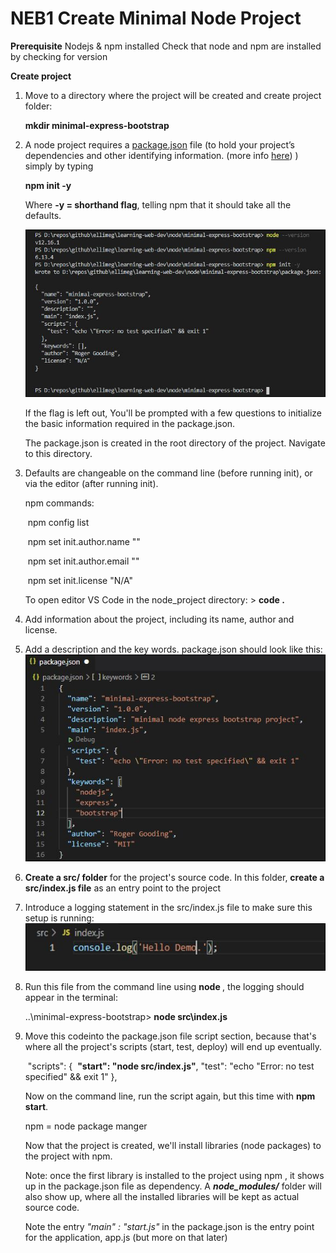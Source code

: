 # **NEB1 Create Minimal Node Project**

**Prerequisite**
Nodejs & npm installed
Check that node and  npm are installed by checking for version 

**Create project**

1. Move to a directory where the project will be created and create project folder:

   **mkdir minimal-express-bootstrap**

2. A node project requires a [package.json](https://docs.npmjs.com/files/package.json) file (to hold your project’s dependencies and
other identifying information. (more info [here](https://nodejs.dev/learn/the-package-json-guide)) ) simply by typing

   **npm init -y**  

   Where **-y = shorthand flag**, telling npm that it should take all the defaults.

    ![neb1.1](.\images\neb\neb1.1.JPG) 

   If the flag is left out, You'll be prompted with a few questions to initialize the basic information required in the package.json.
   
   The package.json is created in the root directory of the project. Navigate to this directory.   

3. Defaults are changeable on the command line (before running init), or via the editor (after running init).

   npm commands:

   ​		npm config list

   ​		npm set init.author.name "<your name>"

   ​		npm set init.author.email "<your email>"

   ​		npm set init.license "N/A"

   To open editor VS Code in the node_project directory:  > **code .**

4. Add information about the project, including its name, author and license. 

5. Add a description and the key words. package.json should look like this:
    ![neb1.2](.\images\neb\neb1.2.JPG)

5. **Create a src/ folder** for the project's source code. 
   In this folder, **create a src/index.js file** as an entry point to the project

6. Introduce a logging statement  in the src/index.js file to make sure this setup is running:
    ![neb1.3](.\images\neb\neb1.3.JPG)

7. Run this file from the command line using **node <path to file>**, the logging should appear in the terminal:

   ..\minimal-express-bootstrap> **node src\index.js**

8. Move this codeinto the package.json file script section, 
   because that's where all the project's scripts (start, test, deploy) will end up eventually.

   ​	"scripts": {
   ​			**"start": "node src/index.js"**,
   ​			 "test": "echo \"Error: no test specified\" && exit 1"
    	},

   Now on the command line, run the script again, but this time with **npm start**. 

   npm = node package manger

   Now that the project is created, we'll install libraries (node packages) to the project with npm. 

   Note: once the first library is installed to the project using npm , it shows up in the package.json file as dependency.
   A ***node_modules/*** folder will also show up, where all the installed libraries will be kept as actual source code. 

   Note the entry *"main" : "start.js"* in the package.json is the  entry point for the application, app.js (but more on that later)